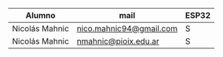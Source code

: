 | Alumno                         | mail                    | ESP32 |
|--------------------------------|-------------------------|-------|
| Nicolás Mahnic                 | nico.mahnic94@gmail.com | S     |
| Nicolás Mahnic                 | nmahnic@pioix.edu.ar    | S     |